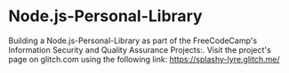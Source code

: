 # Node.js-Personal-Library
Building a Node.js-Personal-Library as part of the FreeCodeCamp's Information Security and Quality Assurance Projects:. Visit the project's page on glitch.com using the following link: https://splashy-lyre.glitch.me/
